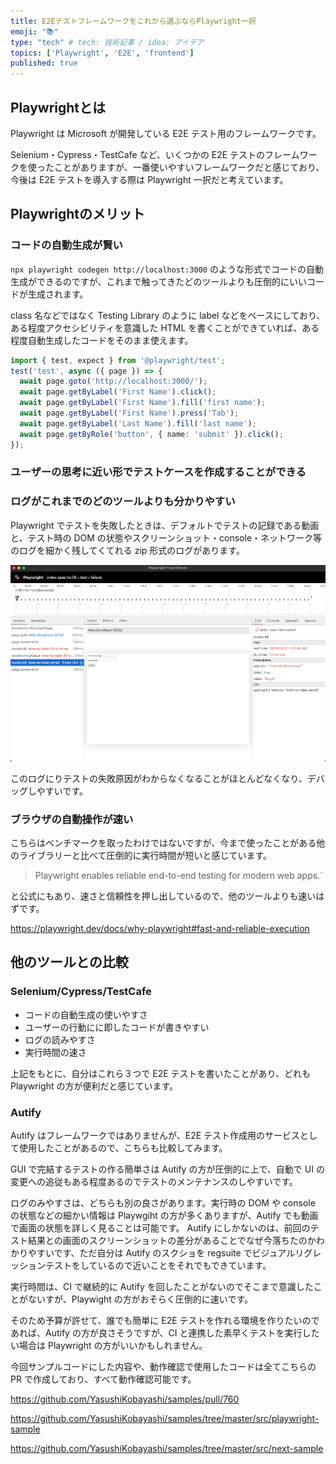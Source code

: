 ```yaml
---
title: E2Eテストフレームワークをこれから選ぶならPlaywright一択
emoji: "📚"
type: "tech" # tech: 技術記事 / idea: アイデア
topics: ['Playwright', 'E2E', 'frontend']
published: true
---
```


## Playwrightとは

Playwright は Microsoft が開発している E2E テスト用のフレームワークです。

Selenium・Cypress・TestCafe など、いくつかの E2E テストのフレームワークを使ったことがありますが、一番使いやすいフレームワークだと感じており、今後は E2E テストを導入する際は Playwright 一択だと考えています。


## Playwrightのメリット

### コードの自動生成が賢い

`npx playwright codegen http://localhost:3000` のような形式でコードの自動生成ができるのですが、これまで触ってきたどのツールよりも圧倒的にいいコードが生成されます。

class 名などではなく Testing Library のように label などをベースにしており、ある程度アクセシビリティを意識した HTML を書くことができていれば、ある程度自動生成したコードをそのまま使えます。

```typescript
import { test, expect } from '@playwright/test';
test('test', async ({ page }) => {
  await page.goto('http://localhost:3000/');
  await page.getByLabel('First Name').click();
  await page.getByLabel('First Name').fill('first name');
  await page.getByLabel('First Name').press('Tab');
  await page.getByLabel('Last Name').fill('last name');
  await page.getByRole('button', { name: 'submit' }).click();
});
```

### ユーザーの思考に近い形でテストケースを作成することができる

### ログがこれまでのどのツールよりも分かりやすい

Playwright でテストを失敗したときは、デフォルトでテストの記録である動画と、テスト時の DOM の状態やスクリーンショット・console・ネットワーク等のログを細かく残してくてれる zip 形式のログがあります。

![](/images/playwright/trace.png)


このログにりテストの失敗原因がわからなくなることがほとんどなくなり、デバッグしやすいです。


### ブラウザの自動操作が速い

こちらはベンチマークを取ったわけではないですが、今まで使ったことがある他のライブラリーと比べて圧倒的に実行時間が短いと感じています。

> Playwright enables reliable end-to-end testing for modern web apps.`

と公式にもあり、速さと信頼性を押し出しているので、他のツールよりも速いはずです。

https://playwright.dev/docs/why-playwright#fast-and-reliable-execution

## 他のツールとの比較

### Selenium/Cypress/TestCafe

- コードの自動生成の使いやすさ
- ユーザーの行動にに即したコードが書きやすい
- ログの読みやすさ
- 実行時間の速さ

上記をもとに、自分はこれら３つで E2E テストを書いたことがあり、どれも Playwright の方が便利だと感じています。

### Autify

Autify はフレームワークではありませんが、E2E テスト作成用のサービスとして使用したことがあるので、こちらも比較してみます。

GUI で完結するテストの作る簡単さは Autify の方が圧倒的に上で、自動で UI の変更への追従もある程度あるのでテストのメンテナンスのしやすいです。

ログのみやすさは、どちらも別の良さがあります。実行時の DOM や console の状態などの細かい情報は Playwgiht の方が多くありますが、Autify でも動画で画面の状態を詳しく見ることは可能です。
Autify にしかないのは、前回のテスト結果との画面のスクリーンショットの差分があることでなぜ今落ちたのかわかりやすいです、ただ自分は Autify のスクショを regsuite でビジュアルリグレッションテストをしているので近いことをそれでもできています。

実行時間は、CI で継続的に Autify を回したことがないのでそこまで意識したことがないすが、Playwight の方がおそらく圧倒的に速いです。

そのため予算が許せて、誰でも簡単に E2E テストを作れる環境を作りたいのであれば、Autify の方が良さそうですが、CI と連携した素早くテストを実行したい場合は Playwright の方がいいかもしれません。


今回サンプルコードにした内容や、動作確認で使用したコードは全てこちらの PR で作成しており、すべて動作確認可能です。

https://github.com/YasushiKobayashi/samples/pull/760

https://github.com/YasushiKobayashi/samples/tree/master/src/playwright-sample

https://github.com/YasushiKobayashi/samples/tree/master/src/next-sample
